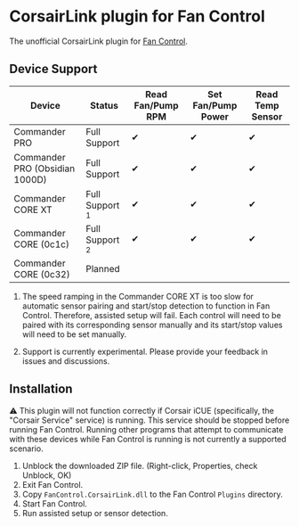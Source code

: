 ﻿# CorsairLink plugin for Fan Control

The unofficial CorsairLink plugin for [Fan Control](https://github.com/Rem0o/FanControl.Releases).

## Device Support

| Device                         | Status                    | Read Fan/Pump RPM | Set Fan/Pump Power | Read Temp Sensor |
| ------------------------------ | ------------------------- | ----------------- | ------------------ | ---------------- |
| Commander PRO                  | Full Support              | ✔                 | ✔                  | ✔                |
| Commander PRO (Obsidian 1000D) | Full Support              | ✔                 | ✔                  | ✔                |
| Commander CORE XT              | Full Support <sup>1</sup> | ✔                 | ✔                  | ✔                |
| Commander CORE (0c1c)          | Full Support <sup>2</sup> | ✔                 | ✔                  | ✔                |
| Commander CORE (0c32)          | Planned                   |                   |                    |                  |

1. The speed ramping in the Commander CORE XT is too slow for automatic sensor pairing and start/stop detection to function in Fan Control. Therefore, assisted setup will fail. Each control will need to be paired with its corresponding sensor manually and its start/stop values will need to be set manually.

2. Support is currently experimental. Please provide your feedback in issues and discussions.

## Installation

⚠ This plugin will not function correctly if Corsair iCUE (specifically, the "Corsair Service" service) is running. This service should be stopped before running Fan Control. Running other programs that attempt to communicate with these devices while Fan Control is running is not currently a supported scenario.

1. Unblock the downloaded ZIP file. (Right-click, Properties, check Unblock, OK)
2. Exit Fan Control.
3. Copy `FanControl.CorsairLink.dll` to the Fan Control `Plugins` directory.
4. Start Fan Control.
5. Run assisted setup or sensor detection.
